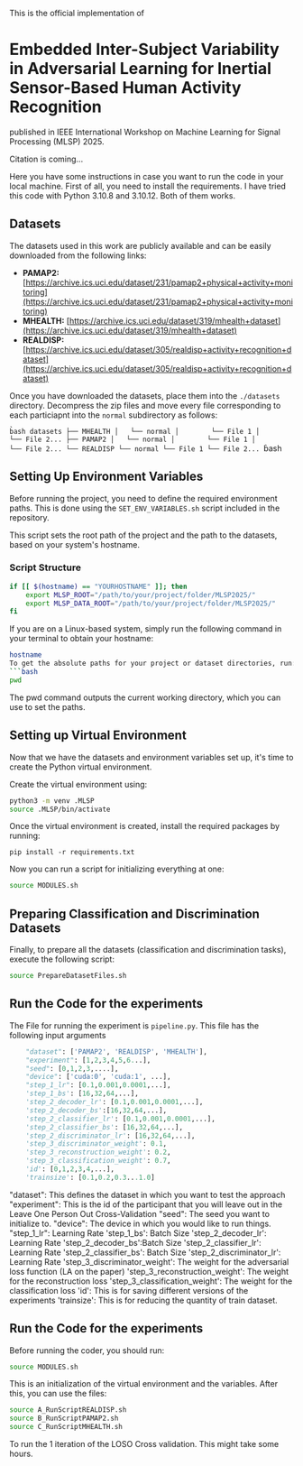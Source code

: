 This is the official implementation of 

# Embedded Inter-Subject Variability in Adversarial Learning for Inertial Sensor-Based Human Activity Recognition

published in IEEE International Workshop on Machine Learning for Signal Processing (MLSP) 2025.

Citation is coming...

Here you have some instructions in case you want to run the code in your local machine. First of all, you need to install the requirements. I have tried this code with Python 3.10.8 and 3.10.12. Both of them works.

## Datasets
The datasets used in this work are publicly available and can be easily downloaded from the following links:

- **PAMAP2:** [https://archive.ics.uci.edu/dataset/231/pamap2+physical+activity+monitoring](https://archive.ics.uci.edu/dataset/231/pamap2+physical+activity+monitoring)
- **MHEALTH:** [https://archive.ics.uci.edu/dataset/319/mhealth+dataset](https://archive.ics.uci.edu/dataset/319/mhealth+dataset)
- **REALDISP:** [https://archive.ics.uci.edu/dataset/305/realdisp+activity+recognition+dataset](https://archive.ics.uci.edu/dataset/305/realdisp+activity+recognition+dataset)

Once you have downloaded the datasets, place them into the `./datasets` directory. Decompress the zip files and move every file corresponding to each particiapnt into the `normal` subdirectory as follows:

``b̀ash
datasets
├── MHEALTH
│   └── normal
│        └── File 1
│        └── File 2...
├── PAMAP2
│   └── normal
│        └── File 1
│        └── File 2...
└── REALDISP
    └── normal
        └── File 1
        └── File 2...
``b̀ash
## Setting Up Environment Variables

Before running the project, you need to define the required environment paths. This is done using the `SET_ENV_VARIABLES.sh` script included in the repository.

This script sets the root path of the project and the path to the datasets, based on your system's hostname.

### Script Structure

```bash
if [[ $(hostname) == "YOURHOSTNAME" ]]; then
    export MLSP_ROOT="/path/to/your/project/folder/MLSP2025/"
    export MLSP_DATA_ROOT="/path/to/your/project/folder/MLSP2025/"
fi
```
If you are on a Linux-based system, simply run the following command in your terminal to obtain your hostname:
```bash
hostname
To get the absolute paths for your project or dataset directories, run:
```bash
pwd
```
The pwd command outputs the current working directory, which you can use to set the paths.


## Setting up Virtual Environment

Now that we have the datasets and environment variables set up, it's time to create the Python virtual environment.

Create the virtual environment using:

```bash
python3 -m venv .MLSP
source .MLSP/bin/activate
```


Once the virtual environment is created, install the required packages by running:

`pip install -r requirements.txt`

Now you can run a script for initializing everything at one:
```bash
source MODULES.sh
```

## Preparing Classification and Discrimination Datasets

Finally, to prepare all the datasets (classification and discrimination tasks), execute the following script:

```bash
source PrepareDatasetFiles.sh
```

## Run the Code for the experiments

The File for running the experiment is `pipeline.py`. This file has the following input arguments

```python
    "dataset": ['PAMAP2', 'REALDISP', 'MHEALTH'], 
    "experiment": [1,2,3,4,5,6...], 
    "seed": [0,1,2,3,....],
    "device": ['cuda:0', 'cuda:1', ...],
    "step_1_lr": [0.1,0.001,0.0001,...], 
    'step_1_bs': [16,32,64,...],
    'step_2_decoder_lr': [0.1,0.001,0.0001,...],
    'step_2_decoder_bs':[16,32,64,...],
    'step_2_classifier_lr': [0.1,0.001,0.0001,...],
    'step_2_classifier_bs': [16,32,64,...],
    'step_2_discriminator_lr': [16,32,64,...],
    'step_3_discriminator_weight': 0.1,
    'step_3_reconstruction_weight': 0.2,
    'step_3_classification_weight': 0.7,
    'id': [0,1,2,3,4,...],
    'trainsize': [0.1,0.2,0.3...1.0]
```
"dataset": This defines the dataset in which you want to test the approach 
"experiment": This is the id of the participant that you will leave out in the Leave One Person Out Cross-Validation 
"seed": The seed you want to initialize to.
"device": The device in which you would like to run things.
"step_1_lr": Learning Rate
'step_1_bs': Batch Size
'step_2_decoder_lr': Learning Rate
'step_2_decoder_bs':Batch Size
'step_2_classifier_lr': Learning Rate
'step_2_classifier_bs': Batch Size
'step_2_discriminator_lr': Learning Rate
'step_3_discriminator_weight': The weight for the adversarial loss function (LA on the paper)
'step_3_reconstruction_weight': The weight for the reconstruction loss
'step_3_classification_weight': The weight for the classification loss
'id': This is for saving different versions of the experiments
'trainsize': This is for reducing the quantity of train dataset.


## Run the Code for the experiments

Before running the coder, you should run:


```bash
source MODULES.sh
```

This is an initialization of the virtual environment and the variables. After this, you can use the files:

```bash
source A_RunScriptREALDISP.sh
source B_RunScriptPAMAP2.sh
source C_RunScriptMHEALTH.sh
```

To run the 1 iteration of the LOSO Cross validation. This might take some hours.
